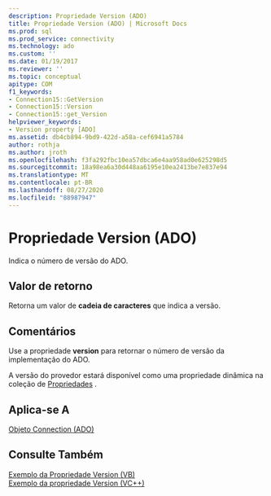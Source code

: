 ```yaml
---
description: Propriedade Version (ADO)
title: Propriedade Version (ADO) | Microsoft Docs
ms.prod: sql
ms.prod_service: connectivity
ms.technology: ado
ms.custom: ''
ms.date: 01/19/2017
ms.reviewer: ''
ms.topic: conceptual
apitype: COM
f1_keywords:
- Connection15::GetVersion
- Connection15::Version
- Connection15::get_Version
helpviewer_keywords:
- Version property [ADO]
ms.assetid: db4cb894-9bd9-422d-a58a-cef6941a5784
author: rothja
ms.author: jroth
ms.openlocfilehash: f3fa292fbc10ea57dbca6e4aa958ad0e625298d5
ms.sourcegitcommit: 18a98ea6a30d448aa6195e10ea2413be7e837e94
ms.translationtype: MT
ms.contentlocale: pt-BR
ms.lasthandoff: 08/27/2020
ms.locfileid: "88987947"
---
```

# <a name="version-property-ado"></a>Propriedade Version (ADO)
Indica o número de versão do ADO.  
  
## <a name="return-value"></a>Valor de retorno  
 Retorna um valor de **cadeia de caracteres** que indica a versão.  
  
## <a name="remarks"></a>Comentários  
 Use a propriedade **version** para retornar o número de versão da implementação do ADO.  
  
 A versão do provedor estará disponível como uma propriedade dinâmica na coleção de [Propriedades](./properties-collection-ado.md) .  
  
## <a name="applies-to"></a>Aplica-se A  
 [Objeto Connection (ADO)](./connection-object-ado.md)  
  
## <a name="see-also"></a>Consulte Também  
 [Exemplo da Propriedade Version (VB)](./version-property-example-vb.md)   
 [Exemplo da propriedade Version (VC++)](./version-property-example-vc.md)